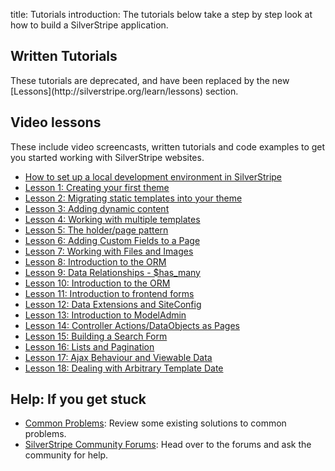 title: Tutorials
introduction: The tutorials below take a step by step look at how to build a SilverStripe application.

## Written Tutorials
<div class="alert" markdown="1">
These tutorials are deprecated, and have been replaced by the new [Lessons](http://silverstripe.org/learn/lessons) section.
</div>

##  Video lessons
These include video screencasts, written tutorials and code examples to get you started working with SilverStripe websites.

* [How to set up a local development environment in SilverStripe](https://vimeo.com/108861537)
* [Lesson 1: Creating your first theme](http://www.silverstripe.org/learn/lessons/creating-your-first-theme)
* [Lesson 2: Migrating static templates into your theme](http://www.silverstripe.org/learn/lessons/migrating-static-templates-into-your-theme)
* [Lesson 3: Adding dynamic content](http://www.silverstripe.org/learn/lessons/adding-dynamic-content)
* [Lesson 4: Working with multiple templates](http://www.silverstripe.org/learn/lessons/working-with-multiple-templates)
* [Lesson 5: The holder/page pattern](http://www.silverstripe.org/learn/lessons/the-holderpage-pattern)
* [Lesson 6: Adding Custom Fields to a Page](http://www.silverstripe.org/learn/lessons/adding-custom-fields-to-a-page)
* [Lesson 7: Working with Files and Images](http://www.silverstripe.org/learn/lessons/working-with-files-and-images)
* [Lesson 8: Introduction to the ORM](http://www.silverstripe.org/learn/lessons/introduction-to-the-orm)
* [Lesson 9: Data Relationships - $has_many](http://www.silverstripe.org/learn/lessons/working-with-data-relationships-has-many)
* [Lesson 10: Introduction to the ORM](http://www.silverstripe.org/learn/lessons/working-with-data-relationships-many-many)
* [Lesson 11: Introduction to frontend forms](http://www.silverstripe.org/learn/lessons/introduction-to-frontend-forms)
* [Lesson 12: Data Extensions and SiteConfig](http://www.silverstripe.org/learn/lessons/data-extensions-and-siteconfig)
* [Lesson 13: Introduction to ModelAdmin](http://www.silverstripe.org/learn/lessons/introduction-to-modeladmin)
* [Lesson 14: Controller Actions/DataObjects as Pages](http://www.silverstripe.org/learn/lessons/controller-actions-dataobjects-as-pages)
* [Lesson 15: Building a Search Form](http://www.silverstripe.org/learn/lessons/building-a-search-form)
* [Lesson 16: Lists and Pagination](http://www.silverstripe.org/learn/lessons/lists-and-pagination)
* [Lesson 17: Ajax Behaviour and Viewable Data](http://www.silverstripe.org/learn/lessons/ajax-behaviour-and-viewabledata)
* [Lesson 18: Dealing with Arbitrary Template Date](http://www.silverstripe.org/learn/lessons/dealing-with-arbitrary-template-data)

## Help: If you get stuck

 * [Common Problems](/getting_started/installation/common_problems): Review some existing solutions to common problems.
 * [SilverStripe Community Forums](http://www.silverstripe.org/community/forums/): Head over to the forums and ask the community
for help.
